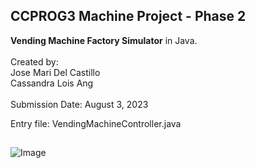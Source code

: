 ## CCPROG3 Machine Project - Phase 2
<b>Vending Machine Factory Simulator</b> in Java.<br><br>
Created by:<br> Jose Mari Del Castillo <br>
Cassandra Lois Ang<br><br>
Submission Date: August 3, 2023

Entry file: VendingMachineController.java
##
![Image](https://github.com/user-attachments/assets/487acad3-8a7e-4a28-8b91-21274bbd938f)

